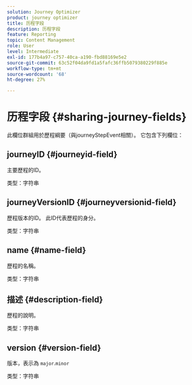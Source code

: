 ```yaml
---
solution: Journey Optimizer
product: journey optimizer
title: 历程字段
description: 历程字段
feature: Reporting
topic: Content Management
role: User
level: Intermediate
exl-id: 177b4a97-c757-40ca-a190-fbd88169e5e2
source-git-commit: 63c52f04da9fd1a5fafc36ffb5079380229f885e
workflow-type: tm+mt
source-wordcount: '68'
ht-degree: 27%

---
```


# 历程字段 {#sharing-journey-fields}

此欄位群組用於歷程綱要（與journeyStepEvent相關）。 它包含下列欄位：

## journeyID {#journeyid-field}

主要歷程的ID。

类型：字符串

## journeyVersionID {#journeyversionid-field}

歷程版本的ID。 此ID代表歷程的身分。

类型：字符串

## name {#name-field}

歷程的名稱。

类型：字符串

## 描述 {#description-field}

歷程的說明。

类型：字符串

## version {#version-field}

版本，表示為 `major`.`minor`

类型：字符串
